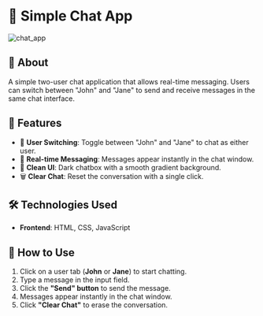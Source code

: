 # 💬 Simple Chat App  

![chat_app](https://github.com/user-attachments/assets/4dfcda89-fd2b-4420-98e8-e487d57a1a21)

## 📌 About  
A simple two-user chat application that allows real-time messaging. Users can switch between "John" and "Jane" to send and receive messages in the same chat interface.  

## 🚀 Features  
- 🔄 **User Switching**: Toggle between "John" and "Jane" to chat as either user.  
- 📝 **Real-time Messaging**: Messages appear instantly in the chat window.  
- 🎨 **Clean UI**: Dark chatbox with a smooth gradient background.  
- 🗑 **Clear Chat**: Reset the conversation with a single click.  

## 🛠️ Technologies Used  
- **Frontend**: HTML, CSS, JavaScript
  
## 🎯 How to Use  
1. Click on a user tab (**John** or **Jane**) to start chatting.  
2. Type a message in the input field.  
3. Click the **"Send" button** to send the message.  
4. Messages appear instantly in the chat window.  
5. Click **"Clear Chat"** to erase the conversation. 
